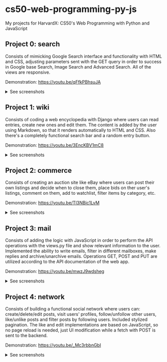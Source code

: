 # cs50-web-programming-py-js
My projects for HarvardX: CS50's Web Programming with Python and JavaScript

## Project 0: search
Consists of mimicking Google Search interface and functionality with HTML and CSS, adjusting parameters sent with the GET query in order to success in Google base Search, Image Search and Advanced Search. All of the views are responsive. 

Demonstration: https://youtu.be/qFfkPBhsuJA

<details close>
<summary>See screenshots</summary>
<br>
  
![image](https://github.com/user-attachments/assets/71c4a05e-21ab-4ceb-9a7a-423140fe5d87)

![image](https://github.com/user-attachments/assets/d6d24d62-30dc-49cb-a904-44a5074907cb)


![image](https://github.com/user-attachments/assets/7b771f26-2e69-4baa-9c06-71dea9a96be6)

</details>


## Project 1: wiki
Consists of coding a web encyclopedia with Django where users can read entries, create new ones and edit them. The content is added by the user using Markdown, so that it renders automatically to HTML and CSS. Also there's a completely functional search bar and a random entry button.

Demonstration: https://youtu.be/3EncKBV1mC8

<details close>
<summary>See screenshots</summary>
<br>

![image](https://github.com/user-attachments/assets/31d0d25e-b432-45c3-b146-ee42db7b660d)

![image](https://github.com/user-attachments/assets/a88edd3e-d419-4845-9694-66937b16f514)

![image](https://github.com/user-attachments/assets/a715007f-57f3-46d0-ae31-f68df1bf126e)

![image](https://github.com/user-attachments/assets/da97c19a-11fd-4e67-a112-5295db4f7155)

![image](https://github.com/user-attachments/assets/96a83ac9-cd62-4e28-a755-51f764944d64)


</details>

## Project 2: commerce
Consists of creating an auction site like eBay where users can post their own listings and decide when to close them, place bids on ther user's listings, comment on them, add to watchlist, filter items by category, etc.

Demonstration: https://youtu.be/Tl3NBic1LvM

<details close>
<summary>See screenshots</summary>
<br>
  
![Captura de pantalla 2025-05-23 162142](https://github.com/user-attachments/assets/bb527583-6092-4544-bb1b-f1da91f6e218)

![Captura de pantalla 2025-05-23 162147](https://github.com/user-attachments/assets/704cc190-8f1f-4c43-8cc7-8f054aa395cc)

![Captura de pantalla 2025-05-23 162158](https://github.com/user-attachments/assets/9e8c8f58-3064-420f-8293-144cba9464d5)

![Captura de pantalla 2025-05-23 162223](https://github.com/user-attachments/assets/124aa6e8-99b7-4dde-9b80-ad1fcf35c6d8)

![Captura de pantalla 2025-05-23 162252](https://github.com/user-attachments/assets/b8212231-f5dd-4e6a-92ab-d7d1f8681c71)

</details>





## Project 3: mail
Consists of adding the logic with JavaScript in order to perform the API operations with the views.py file and show relevant information to the user.
Implemented the ability to write emails, filter in different mailboxes, make replies and archive/unarchive emails. Operations GET, POST and PUT are utilized according to the API documentation of the web app.

Demonstration: https://youtu.be/mwzJ9wdsheg

<details close>
<summary>See screenshots</summary>
<br>

![Captura de pantalla 2025-05-27 203924](https://github.com/user-attachments/assets/e1e01d22-1d79-4564-b219-479dfd54ffab)

![Captura de pantalla 2025-05-27 203927](https://github.com/user-attachments/assets/afd7f59d-fe9d-4698-a80e-f617a808375f)

![Captura de pantalla 2025-05-27 203949](https://github.com/user-attachments/assets/2773c9e9-e2ff-4f83-aaba-04af0ac58d5d)

![Captura de pantalla 2025-05-27 204420](https://github.com/user-attachments/assets/f08dee42-05ec-4429-8db1-126b57cb73b4)

![Captura de pantalla 2025-05-27 203939](https://github.com/user-attachments/assets/35ad89aa-27f3-4396-ba00-966fde486dea)

</details>





## Project 4: network
Consists of building a functional social network where users can: create/delete/edit posts, visit users' profiles, follow/unfollow other users, like/unlike posts and filter posts by following users. Included stylized pagination.
The like and edit implementations are based on JavaScript, so no page reload is needed, just UI modification while a fetch with POST is sent to the backend.

Demonstration: https://youtu.be/_Mc3rbbnGbI

<details close>
<summary>See screenshots</summary>
<br>

![Captura de pantalla 2025-06-03 224616](https://github.com/user-attachments/assets/bf60b4bc-23dc-4a90-b717-1e330bfd5d20)

![Captura de pantalla 2025-06-03 224624](https://github.com/user-attachments/assets/c67d49d3-bee6-419b-8e98-129b5f9f4e2e)

![Captura de pantalla 2025-06-03 224634](https://github.com/user-attachments/assets/78671111-bbde-4b09-90d1-8682a788bb19)

![Captura de pantalla 2025-06-03 224641](https://github.com/user-attachments/assets/1b503d03-9974-4248-a3d1-a84cc427afd9)

![Captura de pantalla 2025-06-03 224647](https://github.com/user-attachments/assets/b569d689-b6e9-4d17-9ac2-2814d1a5b2f3)

</details>
